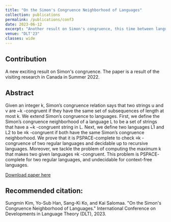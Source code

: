 ```yaml
---
title: "On the Simon's Congruence Neighborhood of Languages"
collection: publications
permalink: /publications/conf3
date: 2023-06-12
excerpt: "Another result on Simon's congruence, this time between languages."
venue: "DLT'23"
classes: wide
---
```

## Contribution
A new exciting result on Simon's congruence.
The paper is a result of the visiting research in Canada in Summer 2022.

## Abstract
Given an integer k, Simon’s congruence relation says that two
strings u and v are ~k -congruent if they have the same set of subsequences
of length at most k. We extend Simon’s congruence to languages. First,
we define the Simon’s congruence neighborhood of a language L to be a
set of strings that have a ~k -congruent string in L. Next, we define two
languages L1 and L2 to be ≡k -congruent if both have the same Simon’s
congruence neighborhood. We prove that it is PSPACE-complete to check
≡k -congruence of two regular languages and decidable up to recursive
languages. Moreover, we tackle the problem of computing the maximum k
that makes two given languages ≡k -congruent. This problem is PSPACE-
complete for two regular languages, and undecidable for context-free
languages.

[Download paper here](https://link.springer.com/chapter/10.1007/978-3-031-33264-7_14)

## Recommended citation:
Sungmin Kim, Yo-Sub Han, Sang-Ki Ko, and Kai Salomaa. "On the Simon's Congruence Neighborhood of Languages." International Conference on Developments in Language Theory (DLT), 2023.
